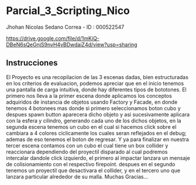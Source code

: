 # Parcial_3_Scripting_Nico


Jhohan Nicolas Sedano Correa - ID : 000522547

https://drive.google.com/file/d/1mKiQ-DBeN6sQeGnjS9nvH4vBDwdaiZ4d/view?usp=sharing


## Instrucciones 


El Proyecto es una recopilacion de las 3 escenas dadas, bien estructuradas en los criterios de evaluacion, podemos apreciar que en el inicio tenemos una pantalla de carga intuitiva, donde hay diferentes tipos de bototones. El primero nos lleva a la primer escena donde aplicamos los conceptos adquiridos de instancia de objetos usando Factory y Facade, en donde tenemos 4 botonees mas donde si primero seleccionamos boton cubo y despues spawn button aparecera dicho objeto y asi sucesivamente aplicara con la esfera  y cilindro, generando cada uno de los dichos objetos, en la segunda escena tenemos un cubo en el cual si hacemos click sobre el cambiara a 4 colores cíclicamente los cuales seran reflejados en el debug; ademas de eso tenemos el boton de regresar. Y ya para finalizar en nuestra tercer escena contamos con un cubo el cual tiene un box collider y reaccionara dependiendo del proyectil disparado al cual podremos intercalar dandole click izquierdo, el primero al impactar lanzara un mensaje de colisionamiento con el respectivo firepoint. despues en el segundo tenemos un proyectil que desactivara el collider, y en el tercero uno que lanzara particular alrededor de su malla. Muchas Gracias...
